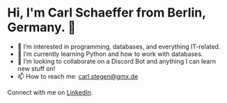 # Hi, I'm Carl Schaeffer from Berlin, Germany. 👋

- 👀 I’m interested in programming, databases, and everything IT-related.
- 🌱 I’m currently learning Python and how to work with databases.
- 💞️ I’m looking to collaborate on a Discord Bot and anything I can learn new stuff on!
- 📫 How to reach me: carl.stegen@gmx.de

Connect with me on [LinkedIn](https://de.linkedin.com/in/carl-constantin-alexander-stegen-a75837235).

<!---
CaSchaeffer/CaSchaeffer is a ✨ special ✨ repository because its `README.md` (this file) appears on your GitHub profile.
You can click the Preview link to take a look at your changes.
--->
